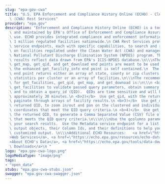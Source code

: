 ```yaml
---
slug: "epa-gov-cwa"
title: "U.S. EPA Enforcement and Compliance History Online (ECHO) - Clean Water Act\
  \ (CWA) Rest Services"
provider: "epa.gov"
description: "Enforcement and Compliance History Online (ECHO) is a tool developed\
  \ and maintained by EPA's Office of Enforcement and Compliance Assurance for public\
  \ use. ECHO provides integrated compliance and enforcement information for over\
  \ 1 million regulated facilities nationwide.\n CWA Rest Services provides multiple\
  \ service endpoints, each with specific capabilities, to search and retrieve data\
  \ on facilities regulated under the Clean Water Act (CWA) and managed under the\
  \ National Pollutant Discharge Elimination System (NPDES) program. The returned\
  \ results reflect data drawn from EPA's ICIS-NPDES database.\n\\\nThe get_facilities,\
  \ get_map, get_qid, and get_download end points are meant to be used together, while\
  \ the enhanced get_facility_info end point is self contained.\n  The get_facility_info\
  \ end point returns either an array of state, county or zip clusters with summary\
  \ statistics per cluster or an array of facilities.\n\\\nThe recommended use scenario\
  \ for get_facilities, get_qid, get_map, and get_downoad is:\n\\\n <b>1)</b>  Use\
  \ get_facilities to validate passed query parameters, obtain summary statistics\
  \ and to obtain a query_id (QID).  QIDs are time sensitive and will be valid for\
  \ approximately 30 minutes.\n <b>2)</b>  Use get_qid, with the returned QID, to\
  \ paginate through arrays of facility results.\n <b>3)</b>  Use get_map, with the\
  \ returned QID, to zoom in/out and pan on the clustered and individual facility\
  \ coordinates that meet the QID query criteria.\n <b>4)</b>  Use get_download, with\
  \ the returned QID, to generate a Comma Separated Value (CSV) file of facility information\
  \ that meets the QID query criteria.\n\\\n\\\nUse the qcolumns parameter to customize\
  \ your search results.  Use the Metadata service endpoint for a list of available\
  \ output objects, their Column Ids, and their definitions to help you build your\
  \ customized output. \n\\\nAdditional ECHO Resources:   <a href=\"https://echo.epa.gov/tools/web-services\"\
  >Web Services</a>, <a href=\"https://echo.epa.gov/resources/echo-data/about-the-data\"\
  >About ECHO's Data</a>, <a href=\"https://echo.epa.gov/tools/data-downloads\">Data\
  \ Downloads</a>\n "
logo: "epa.gov-cwa-logo.png"
logoMediaType: "image/png"
tags:
- "open_data"
stubs: "epa.gov-cwa-stubs.json"
swagger: "epa.gov-cwa-swagger.json"
---
```

